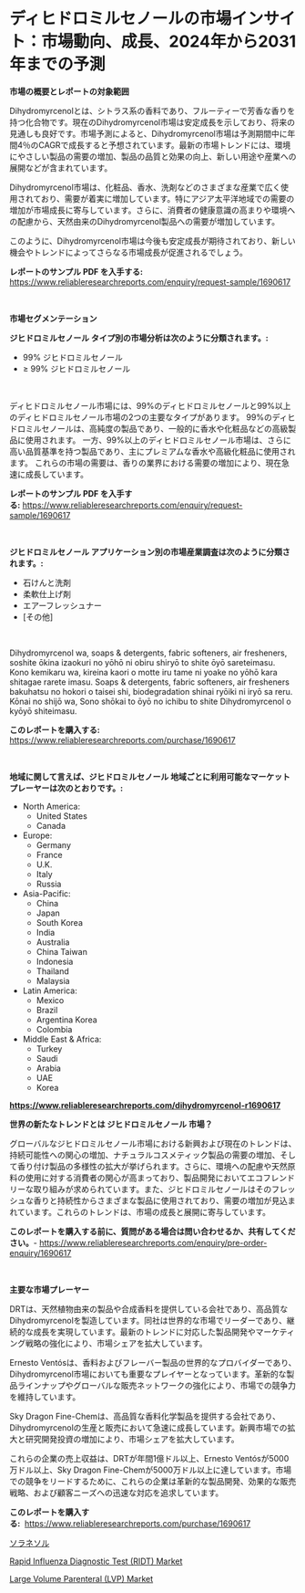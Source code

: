 <p><h1>ディヒドロミルセノールの市場インサイト：市場動向、成長、2024年から2031年までの予測</h1></p><p><strong>市場の概要とレポートの対象範囲</strong></p>
<p><p>Dihydromyrcenolとは、シトラス系の香料であり、フルーティーで芳香な香りを持つ化合物です。現在のDihydromyrcenol市場は安定成長を示しており、将来の見通しも良好です。市場予測によると、Dihydromyrcenol市場は予測期間中に年間4％のCAGRで成長すると予想されています。最新の市場トレンドには、環境にやさしい製品の需要の増加、製品の品質と効果の向上、新しい用途や産業への展開などが含まれています。</p><p>Dihydromyrcenol市場は、化粧品、香水、洗剤などのさまざまな産業で広く使用されており、需要が着実に増加しています。特にアジア太平洋地域での需要の増加が市場成長に寄与しています。さらに、消費者の健康意識の高まりや環境への配慮から、天然由来のDihydromyrcenol製品への需要が増加しています。</p><p>このように、Dihydromyrcenol市場は今後も安定成長が期待されており、新しい機会やトレンドによってさらなる市場成長が促進されるでしょう。</p></p>
<p><strong>レポートのサンプル PDF を入手する:</strong> <a href="https://www.reliableresearchreports.com/enquiry/request-sample/1690617">https://www.reliableresearchreports.com/enquiry/request-sample/1690617</a></p>
<p>&nbsp;</p>
<p><strong>市場セグメンテーション</strong></p>
<p><strong>ジヒドロミルセノール タイプ別の市場分析は次のように分類されます。:</strong></p>
<p><ul><li>99% ジヒドロミルセノール</li><li>≥ 99% ジヒドロミルセノール</li></ul></p>
<p>&nbsp;</p>
<p><p>ディヒドロミルセノール市場には、99%のディヒドロミルセノールと99%以上のディヒドロミルセノール市場の2つの主要なタイプがあります。 99%のディヒドロミルセノールは、高純度の製品であり、一般的に香水や化粧品などの高級製品に使用されます。 一方、99%以上のディヒドロミルセノール市場は、さらに高い品質基準を持つ製品であり、主にプレミアムな香水や高級化粧品に使用されます。 これらの市場の需要は、香りの業界における需要の増加により、現在急速に成長しています。</p></p>
<p><strong>レポートのサンプル PDF を入手する:</strong>&nbsp;<a href="https://www.reliableresearchreports.com/enquiry/request-sample/1690617">https://www.reliableresearchreports.com/enquiry/request-sample/1690617</a></p>
<p>&nbsp;</p>
<p><strong> ジヒドロミルセノール アプリケーション別の市場産業調査は次のように分類されます。:</strong></p>
<p><ul><li>石けんと洗剤</li><li>柔軟仕上げ剤</li><li>エアーフレッシュナー</li><li>[その他]</li></ul></p>
<p>&nbsp;</p>
<p><p>Dihydromyrcenol wa, soaps & detergents, fabric softeners, air fresheners, soshite ōkina izaokuri no yōhō ni obiru shiryō to shite ōyō sareteimasu. Kono kemikaru wa, kireina kaori o motte iru tame ni yoake no yōhō kara shitagae rarete imasu. Soaps & detergents, fabric softeners, air fresheners bakuhatsu no hokori o taisei shi, biodegradation shinai ryōiki ni iryō sa reru. Kōnai no shijō wa, Sono shōkai to ōyō no ichibu to shite Dihydromyrcenol o kyōyō shiteimasu.</p></p>
<p><strong>このレポートを購入する:</strong>&nbsp; <a href="https://www.reliableresearchreports.com/purchase/1690617">https://www.reliableresearchreports.com/purchase/1690617</a></p>
<p>&nbsp;</p>
<p><strong>地域に関して言えば、ジヒドロミルセノール 地域ごとに利用可能なマーケットプレーヤーは次のとおりです。:</strong></p>
<p><ul>
    <li>
        North America:
        <ul>
            <li>United States</li>
            <li>Canada</li>
        </ul>
    </li>
    <li>
        Europe:
        <ul>
            <li>Germany</li>
            <li>France</li>
            <li>U.K.</li>
            <li>Italy</li>
            <li>Russia</li>
        </ul>
    </li>
    <li>
        Asia-Pacific:
        <ul>
            <li>China</li>
            <li>Japan</li>
            <li>South Korea</li>
            <li>India</li>
            <li>Australia</li>
            <li>China Taiwan</li>
            <li>Indonesia</li>
            <li>Thailand</li>
            <li>Malaysia</li>
        </ul>
    </li>
    <li>
        Latin America:
        <ul>
            <li>Mexico</li>
            <li>Brazil</li>
            <li>Argentina Korea</li>
            <li>Colombia</li>
        </ul>
    </li>
    <li>
        Middle East & Africa:
        <ul>
            <li>Turkey</li>
            <li>Saudi</li>
            <li>Arabia</li>
            <li>UAE</li>
            <li>Korea</li>
        </ul>
    </li>
    </ul></p>
<p><strong><a href="https://www.reliableresearchreports.com/dihydromyrcenol-r1690617">https://www.reliableresearchreports.com/dihydromyrcenol-r1690617</a></strong>&nbsp;</p>
<p><strong>世界の新たなトレンドとは ジヒドロミルセノール 市場？</strong></p>
<p><p>グローバルなジヒドロミルセノール市場における新興および現在のトレンドは、持続可能性への関心の増加、ナチュラルコスメティック製品の需要の増加、そして香り付け製品の多様性の拡大が挙げられます。さらに、環境への配慮や天然原料の使用に対する消費者の関心が高まっており、製品開発においてエコフレンドリーな取り組みが求められています。また、ジヒドロミルセノールはそのフレッシュな香りと持続性からさまざまな製品に使用されており、需要の増加が見込まれています。これらのトレンドは、市場の成長と展開に寄与しています。</p></p>
<p><strong>このレポートを購入する前に、質問がある場合は問い合わせるか、共有してください。</strong>- <a href="https://www.reliableresearchreports.com/enquiry/pre-order-enquiry/1690617">https://www.reliableresearchreports.com/enquiry/pre-order-enquiry/1690617</a></p>
<p>&nbsp;</p>
<p><strong>主要な市場プレーヤー</strong></p>
<p><p>DRTは、天然植物由来の製品や合成香料を提供している会社であり、高品質なDihydromyrcenolを製造しています。同社は世界的な市場でリーダーであり、継続的な成長を実現しています。最新のトレンドに対応した製品開発やマーケティング戦略の強化により、市場シェアを拡大しています。</p><p>Ernesto Ventósは、香料およびフレーバー製品の世界的なプロバイダーであり、Dihydromyrcenol市場においても重要なプレイヤーとなっています。革新的な製品ラインナップやグローバルな販売ネットワークの強化により、市場での競争力を維持しています。</p><p>Sky Dragon Fine-Chemは、高品質な香料化学製品を提供する会社であり、Dihydromyrcenolの生産と販売において急速に成長しています。新興市場での拡大と研究開発投資の増加により、市場シェアを拡大しています。</p><p>これらの企業の売上収益は、DRTが年間1億ドル以上、Ernesto Ventósが5000万ドル以上、Sky Dragon Fine-Chemが5000万ドル以上に達しています。市場での競争をリードするために、これらの企業は革新的な製品開発、効果的な販売戦略、および顧客ニーズへの迅速な対応を追求しています。</p></p>
<p><strong>このレポートを購入する:</strong>&nbsp;&nbsp;<a href="https://www.reliableresearchreports.com/purchase/1690617">https://www.reliableresearchreports.com/purchase/1690617</a></p>
<p><p><a href="https://github.com/SantosDicki04/Market-Research-Report-List-1/blob/main/665110723098.md">ソラネソル</a></p><p><a href="https://github.com/jaidynmorantestelletmjzya/Market-Research-Report-List-2/blob/main/rapid-influenza-diagnostic-test-ridt-market.md">Rapid Influenza Diagnostic Test (RIDT) Market</a></p><p><a href="https://github.com/ruddyyedelwadw/Market-Research-Report-List-2/blob/main/large-volume-parenteral-lvp-market.md">Large Volume Parenteral (LVP) Market</a></p></p>